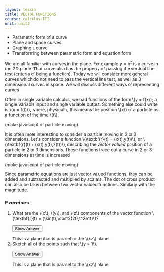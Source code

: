 ```yaml
---
layout: lesson
title: VECTOR FUNCTIONS
course: calculus-III
unit: unit2
---
```


- Parametric form of a curve
- Plane and space curves
- Graphing a curve
- Transforming between parametric form and equation form

We are all familiar with curves in the plane. For example $y = x^2$ is a curve in the 2D plane. That curve also has the property of passing the vertical line test (criteria of being a function). Today we will consider more general curves which do not need to pass the vertical line test, as well as 3 dimensional curves in space. We will discuss different ways of representing curves

Often in single variable calculus, we had functions of the form \\(y = f(x\\); a single variable input and single variable output. Something else could write is \\(x = f(t)\\), where, physically, this means the position \\(x\\) of a particle as a function of the time \\(t\\). 

(make javascript of particle moving)

It is often more interesting to consider a particle moving in 2 or 3 dimensions. Let's consider a function \\(\textbf{r}(t) = (x(t),y(t))\\), or \\(\textbf{r}(t) = (x(t),y(t),z(t))\\), describing the *vector valued* position of a particle in 2 or 3 dimensions. These functions trace out a curve in 2 or 3 dimensions as time is increased 

(make javascript of particle moving)

Since parametric equations are just vector valued functions, they can be added and subtracted and multiplied by scalars. The dot or cross product can also be taken between two vector valued functions. Similarly with the magnitude. 



### Exercises

<ol>
<li> <div> What are the \(x\), \(y\), and \(z\) components of the vector function \(\textbf{r}(t) = (\sin(t),\cos^2(2t),t^2e^t)\)? </div>

<button onclick="myFunction('answer1')" class="answerButton">Show Answer</button>
<div  id="answer1" class="answer">
This is a plane that is parallel to the \(xz\) plane. 
</div> </li>
<li> <div> Sketch all of the points such that \(y = 1\). </div>

<button onclick="myFunction('answer2')" class="answerButton">Show Answer</button>
<div  id="answer2" class="answer">
This is a plane that is parallel to the \(xz\) plane. 
</div> </li>
</ol>